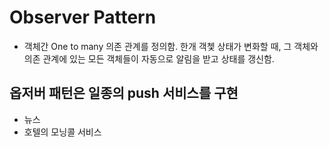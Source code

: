 # Observer Pattern
- 객체간 One to many 의존 관계를 정의함. 한개 객쳋 상태가 변화할 때, 그 객체와 의존 관계에 있는 모든 객체들이 자동으로 알림을 받고 상태를 갱신함.  
## 옵저버 패턴은 일종의 push 서비스를 구현  
- 뉴스  
- 호텔의 모닝콜 서비스  
